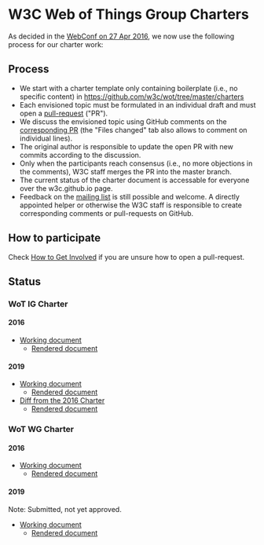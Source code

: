 # W3C Web of Things Group Charters

As decided in the [WebConf on 27 Apr 2016](https://www.w3.org/2016/04/27-wot-minutes.html), we now use the following process for our charter work:

## Process

* We start with a charter template only containing boilerplate (i.e., no specific content) in https://github.com/w3c/wot/tree/master/charters
* Each envisioned topic must be formulated in an individual draft and must open a [pull-request](https://help.github.com/articles/using-pull-requests/) ("PR").
* We discuss the envisioned topic using GitHub comments on the [corresponding PR](https://github.com/w3c/wot/pulls) (the "Files changed" tab also allows to comment on individual lines).
* The original author is responsible to update the open PR with new commits according to the discussion.
* Only when the participants reach consensus (i.e., no more objections in the comments), W3C staff merges the PR into the master branch.
* The current status of the charter document is accessable for everyone over the w3c.github.io page.
* Feedback on the [mailing list](https://lists.w3.org/Archives/Public/public-wot-ig/) is still possible and welcome. A directly appointed helper or otherwise the W3C staff is responsible to create corresponding comments or pull-requests on GitHub.

## How to participate

Check [How to Get Involved](https://github.com/w3c/wot#how-to-get-involved) if you are unsure how to open a pull-request.

## Status

### WoT IG Charter

#### 2016
* [Working document](https://github.com/w3c/wot/blob/master/charters/wot-ig-2016.html)
  * [Rendered document](http://w3c.github.io/wot/charters/wot-ig-2016.html)

#### 2019
* [Working document](https://github.com/w3c/wot/blob/master/charters/wot-ig-2019.html)
  * [Rendered document](http://w3c.github.io/wot/charters/wot-ig-2019.html)
* [Diff from the 2016 Charter](https://github.com/w3c/wot/blob/master/charters/diff.html)
  * [Rendered document](http://w3c.github.io/wot/charters/diff.html)

### WoT WG Charter

#### 2016

* [Working document](https://github.com/w3c/wot/blob/master/charters/wot-wg-2016.html)
  * [Rendered document](http://w3c.github.io/wot/charters/wot-wg-2016.html)

#### 2019
Note: Submitted, not yet approved.

* [Working document](https://github.com/w3c/wot/blob/master/charters/wot-wg-charter-draft-2019.html)
  * [Rendered document](https://cdn.statically.io/gh/w3c/wot/master/charters/wot-wg-charter-draft-2019.html?env=dev)
